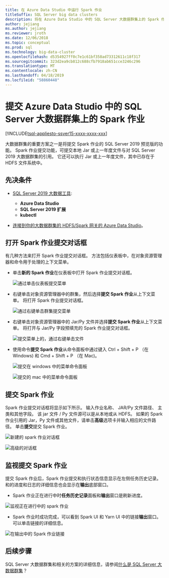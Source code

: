 ```yaml
---
title: 在 Azure Data Studio 中运行 Spark 作业
titleSuffix: SQL Server big data clusters
description: 将在 Azure Data Studio 中的 SQL Server 大数据群集上的 Spark 作业提交。
author: jejiang
ms.author: jejiang
ms.reviewer: jroth
ms.date: 12/06/2018
ms.topic: conceptual
ms.prod: sql
ms.technology: big-data-cluster
ms.openlocfilehash: d5354927ff0c7e1c61bf358ad73312611c18f317
ms.sourcegitcommit: 323d2ea9cb812c688cfb7918ab651cce3246c296
ms.translationtype: MT
ms.contentlocale: zh-CN
ms.lasthandoff: 04/18/2019
ms.locfileid: "58860448"
---
```

# <a name="submit-spark-jobs-on-sql-server-big-data-clusters-in-azure-data-studio"></a>提交 Azure Data Studio 中的 SQL Server 大数据群集上的 Spark 作业

[!INCLUDE[tsql-appliesto-ssver15-xxxx-xxxx-xxx](../includes/tsql-appliesto-ssver15-xxxx-xxxx-xxx.md)]

大数据群集的重要方案之一是将提交 Spark 作业的 SQL Server 2019 预览版的功能。 Spark 作业提交功能，可提交本地 Jar 或上一年度文件与对 SQL Server 2019 大数据群集的引用。 它还可以执行 Jar 或上一年度文件，其中已存在于 HDFS 文件系统中。 

## <a name="prerequisites"></a>先决条件

- [SQL Server 2019 大数据工具](deploy-big-data-tools.md):
   - **Azure Data Studio**
   - **SQL Server 2019 扩展**
   - **kubectl**

- [连接到你的大数据群集的 HDFS/Spark 网关的 Azure Data Studio](connect-to-big-data-cluster.md)。

## <a name="open-spark-job-submission-dialog"></a>打开 Spark 作业提交对话框
有几种方法来打开 Spark 作业提交对话框。 方法包括仪表板中，在对象资源管理器和命令用于处理的上下文菜单。

+ 单击**新的 Spark 作业**在仪表板中打开 Spark 作业提交对话框。

    ![通过单击仪表板提交菜单](./media/submit-spark-job/new-spark-job.png)
 
+ 右键单击对象资源管理器中的群集，然后选择**提交 Spark 作业**从上下文菜单。 将打开 Spark 作业提交对话框。  
 
    ![通过右键单击群集提交菜单](./media/submit-spark-job/submit-spark-job.png)

+ 右键单击对象资源管理器中的 Jar/Py 文件并选择**提交 Spark 作业**从上下文菜单。 将打开与 Jar/Py 字段预填充的 Spark 作业提交对话框。 
 
    ![提交菜单上的，通过右键单击文件](./media/submit-spark-job/submit-spark-job-2.png)

+ 使用命令**提交 Spark 作业**从命令面板中通过键入 Ctrl + Shift + P （在 Windows) 和 Cmd + Shift + P （在 Mac)。

    ![提交在 windows 中的菜单命令面板](./media/submit-spark-job/submit-spark-job-3.png)

    ![提交的 mac 中的菜单命令面板](./media/submit-spark-job/submit-spark-job-4.png)
  
 
## <a name="submit-spark-job"></a>提交 Spark 作业 
Spark 作业提交对话框将显示如下所示。 输入作业名称、 JAR/Py 文件路径、 主类和其他字段。 该 jar 文件 / Py 文件源可以是从本地或从 HDFS。 如果的 Spark 作业引用的 Jar，Py 文件或其他文件，请单击**高级**选项卡并输入相应的文件路径。 单击**提交**提交 Spark 作业。
 
![新建的 spark 作业对话框](./media/submit-spark-job/submit-spark-job-section.png)

![高级的对话框](./media/submit-spark-job/submit-spark-job-section-1.png)

## <a name="monitor-spark-job-submission"></a>监视提交 Spark 作业
提交 Spark 作业后，Spark 作业提交和执行状态信息显示在左侧任务历史记录。 和的进度和日志的详细信息也会显示在**输出**底部窗口。
+ Spark 作业正在进行中时**任务历史记录**面板和**输出**窗口是刷新进度。

![监视正在进行中的 spark 作业](./media/submit-spark-job/monitor-spark-job-submission.png)

+ Spark 作业时成功完成，可以看到 Spark UI 和 Yarn UI 中的链接**输出**窗口。 可以单击链接的详细信息。

![在输出中的 Spark 作业链接](./media/submit-spark-job/monitor-spark-job-submission-2.png)

## <a name="next-steps"></a>后续步骤
SQL Server 大数据群集和相关的方案的详细信息，请参阅[什么是 SQL Server 大数据群集](big-data-cluster-overview.md)？

